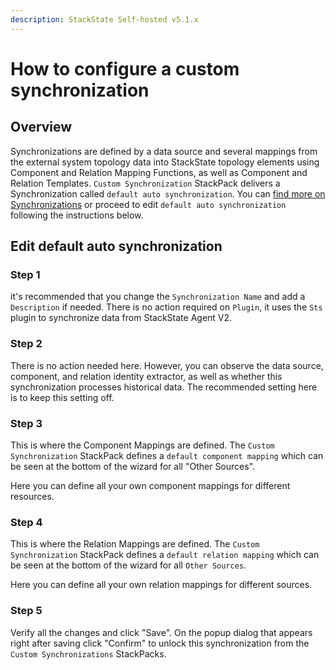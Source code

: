 ```yaml
---
description: StackState Self-hosted v5.1.x 
---
```


# How to configure a custom synchronization

## Overview

Synchronizations are defined by a data source and several mappings from the external system topology data into StackState topology elements using Component and Relation Mapping Functions, as well as Component and Relation Templates. `Custom Synchronization` StackPack delivers a Synchronization called `default auto synchronization`. You can [find more on Synchronizations](../synchronizations_and_templated_files.md) or proceed to edit `default auto synchronization` following the instructions below.

## Edit default auto synchronization

### Step 1

it's recommended that you change the `Synchronization Name` and add a `Description` if needed. There is no action required on `Plugin`, it uses the `Sts` plugin to synchronize data from StackState Agent V2.

### Step 2

There is no action needed here. However, you can observe the data source, component, and relation identity extractor, as well as whether this synchronization processes historical data. The recommended setting here is to keep this setting off.

### Step 3

This is where the Component Mappings are defined. The `Custom Synchronization` StackPack defines a `default component mapping` which can be seen at the bottom of the wizard for all "Other Sources".

Here you can define all your own component mappings for different resources.

### Step 4

This is where the Relation Mappings are defined. The `Custom Synchronization` StackPack defines a `default relation mapping` which can be seen at the bottom of the wizard for all `Other Sources`.

Here you can define all your own relation mappings for different sources.

### Step 5

Verify all the changes and click "Save". On the popup dialog that appears right after saving click "Confirm" to unlock this synchronization from the `Custom Synchronizations` StackPacks.

